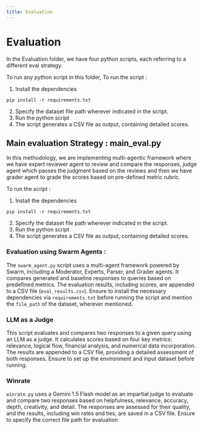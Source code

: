 ```yaml
---
title: Evaluation 
---
```


# Evaluation

In the Evaluation folder, we have four python scripts, each referring to a different eval strategy.

To run any python script in this folder,
To run the script :

1. Install the dependencies

`pip install -r requirements.txt`

2. Specify the dataset file path wherever indicated in the script.
3. Run the python script
4. The script generates a CSV file as output, containing detailed scores.

## Main evaluation Strategy : main_eval.py

In this methodology, we are implementing multi-agentic framework where we have expert reviewer agent to review and compare the responses, judge agent which passes the judgment based on the reviews and then we have grader agent to grade the scores based on pre-defined metric rubric.

To run the script :

1. Install the dependencies

`pip install -r requirements.txt`

2. Specify the dataset file path wherever indicated in the script.
3. Run the python script
4. The script generates a CSV file as output, containing detailed scores.

### Evaluation using Swarm Agents :

The `swarm_agent.py` script uses a multi-agent framework powered by Swarm, including a Moderator, Experts, Parser, and Grader agents. It compares generated and baseline responses to queries based on predefined metrics. The evaluation results, including scores, are appended to a CSV file (`eval_results.csv`). Ensure to install the necessary dependencies via `requirements.txt` before running the script and mention the `file_path` of the dataset, wherever mentioned.

### LLM as a Judge

This script evaluates and compares two responses to a given query using an LLM as a judge. It calculates scores based on four key metrics: relevance, logical flow, financial analysis, and numerical data incorporation. The results are appended to a CSV file, providing a detailed assessment of both responses. Ensure to set up the environment and input dataset before running.

### Winrate

`winrate.py` uses a Gemini 1.5 Flash model as an impartial judge to evaluate and compare two responses based on helpfulness, relevance, accuracy, depth, creativity, and detail. The responses are assessed for their quality, and the results, including win rates and ties, are saved in a CSV file. Ensure to specify the correct file path for evaluation
